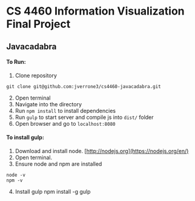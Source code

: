 # CS 4460 Information Visualization Final Project
## Javacadabra

#### To Run:
1. Clone repository
```
git clone git@github.com:jverrone3/cs4460-javacadabra.git
```
2. Open terminal
3. Navigate into the directory
4. Run `npm install` to install dependencies
5. Run `gulp` to start server and compile js into `dist/` folder
6. Open browser and go to `localhost:8080`

#### To install gulp:
1. Download and install node. [http://nodejs.org](https://nodejs.org/en/)
2. Open terminal.
3. Ensure node and npm are installed
```
node -v
npm -v
```
4. Install gulp
        npm install -g gulp